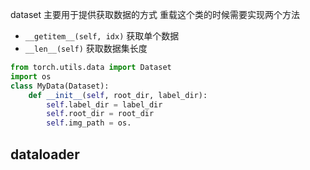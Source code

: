 dataset 主要用于提供获取数据的方式
重载这个类的时候需要实现两个方法
+ `__getitem__(self, idx)` 获取单个数据
+ `__len__(self)` 获取数据集长度

```python
from torch.utils.data import Dataset
import os
class MyData(Dataset):
    def __init__(self, root_dir, label_dir):
        self.label_dir = label_dir
        self.root_dir = root_dir
        self.img_path = os.
```


## dataloader